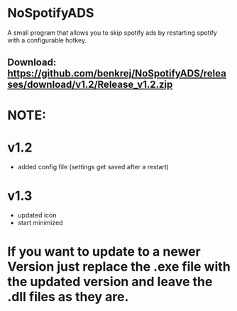 # NoSpotifyADS
A small program that allows you to skip spotify ads by restarting spotify with a configurable hotkey.

Download: https://github.com/benkrej/NoSpotifyADS/releases/download/v1.2/Release_v1.2.zip
----

# NOTE: 
# v1.2

- added config file (settings get saved after a restart)


# v1.3

- updated icon
- start minimized




# If you want to update to a newer Version just replace the .exe file with the updated version and leave the .dll files as they are.

